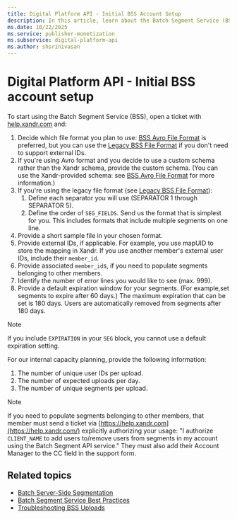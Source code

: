 ```yaml
---
title: Digital Platform API - Initial BSS Account Setup
description: In this article, learn about the Batch Segment Service (BSS) account setup.
ms.date: 10/22/2025
ms.service: publisher-monetization
ms.subservice: digital-platform-api
ms.author: shsrinivasan
---
```


# Digital Platform API - Initial BSS account setup

To start using the Batch Segment Service (BSS), open a ticket with [help.xandr.com](https://help.xandr.com/) and:

1. Decide which file format you plan to use: [BSS Avro File Format](bss-avro-file-format.md) is preferred, but you can use the [Legacy BSS File Format](legacy-bss-file-format.md) if you don't need to support external IDs.
1. If you're using Avro format and you decide to use a custom schema rather than the Xandr schema, provide the custom schema. (You can use the Xandr-provided schema: see [BSS Avro File Format](bss-avro-file-format.md) for more information.)
1. If you're using the legacy file format (see [Legacy BSS File Format](legacy-bss-file-format.md)):
    1. Define each separator you will use (SEPARATOR 1 through SEPARATOR 5).
    1. Define the order of `SEG_FIELDS`. Send us the format that is simplest for you. This includes formats that include multiple segments on one line.
1. Provide a short sample file in your chosen format.
1. Provide external IDs, if applicable. For example, you use mapUID to store the mapping in Xandr. If you use another member's external user IDs, include their `member_id`.
1. Provide associated `member_id`s, if you need to populate segments belonging to other members.
1. Identify the number of error lines you would like to see (max. 999).
1. Provide a default expiration window for your segments. (For example,set segments to expire after 60 days.) The maximum expiration that can be set is 180 days. Users are automatically removed from segments after 180 days.

> [!NOTE]
> If you include `EXPIRATION` in your `SEG` block, you cannot use a default expiration setting.

For our internal capacity planning, provide the following information:

1. The number of unique user IDs per upload.
1. The number of expected uploads per day.
1. The number of unique segments per upload.

> [!NOTE]
> If you need to populate segments belonging to other members, that member must send a ticket via [https://help.xandr.com](https://help.xandr.com/) explicitly authorizing your usage: "I authorize `CLIENT_NAME` to add users to/remove users from segments in my account using the Batch Segment API service." They must also add their Account Manager to the CC field in the support form.

## Related topics

- [Batch Server-Side Segmentation](batch-server-side-segmentation.md)
- [Batch Segment Service Best Practices](batch-segment-service-best-practices.md)
- [Troubleshooting BSS Uploads](troubleshooting-bss-uploads.md)
